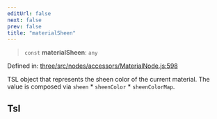 ```yaml
---
editUrl: false
next: false
prev: false
title: "materialSheen"
---
```


> `const` **materialSheen**: `any`

Defined in: [three/src/nodes/accessors/MaterialNode.js:598](https://github.com/DefinitelyMaybe/three-i18n/blob/fa57b79433d1c349ffb23a78727299c8d4190136/three/src/nodes/accessors/MaterialNode.js#L598)

TSL object that represents the sheen color of the current material.
The value is composed via `sheen` * `sheenColor` * `sheenColorMap`.

## Tsl
